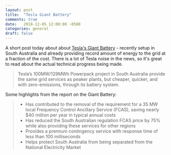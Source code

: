 ```yaml
---
layout: post
title:  "Tesla Giant Battery"
comments: true
date:   2018-12-05 12:00:00 -0500
categories: general
draft: false
---
```


A short post today about about [Tesla's Giant Battery](https://electrek.co/2018/12/06/tesla-battery-report/) - recently setup in South Australia and already providing record amount of energy to the grid at a fraction of the cost. There is a lot of Tesla noise in the news, so it's great to read about the actual technical progress being made.

> Tesla’s 100MW/129MWh Powerpack project in South Australia provide the same grid services as peaker plants, but cheaper, quicker, and with zero-emissions, through its battery system.

Some highlights from the report on the Giant Battery:

> * Has contributed to the removal of the requirement for a 35 MW local Frequency Control Ancillary Service (FCAS), saving nearly $40 million per year in typical annual costs
> * Has reduced the South Australian regulation FCAS price by 75% while also providing these services for other regions
> * Provides a premium contingency service with response time of less than 100 milliseconds
> * Helps protect South Australia from being separated from the National Electricity Market